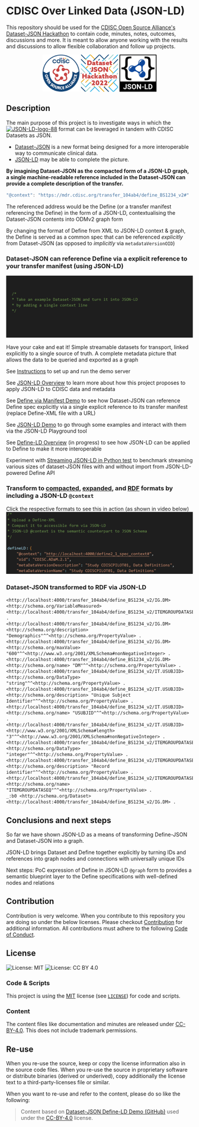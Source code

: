# CDISC Over Linked Data (JSON-LD)

This repository should be used for the [CDISC Open Source Alliance's Dataset-JSON Hackathon](https://wiki.cdisc.org/display/DSJSONHACK) to contain code, minutes, notes, outcomes, discussions and more. It is meant to allow anyone working with the results and discussions to allow flexible collaboration and follow up projects.

<p align="middle">
    <img src="./images/cosa-logo.png" alt="CDISC Open Source Alliance logo" width="100"/>
    <img src="./images/ds-json-hackathon-logo.png" alt="Dataset-JSON Hackathon logo" width="100"/>
    <img src="./images/json-ld-logo.svg" alt="JSON-LD logo" width="100"/>
</p>

## Description

The main purpose of this project is to investigate ways in which the 
<a href="https://json-ld.org/" title="JSON-LD"><img style="border:0px;" width="88" src="https://json-ld.org/images/json-ld-button-88.png" alt="JSON-LD-logo-88"/></a> format can be leveraged in tandem with CDISC Datasets as JSON.

* [Dataset-JSON](https://wiki.cdisc.org/display/DSJSONHACK) is a new format being designed for a more interoperable way to communicate clinical data. 
* [JSON-LD](https://www.w3.org/TR/json-ld11/) may be able to complete the picture. 

**By imagining Dataset-JSON as the compacted form of a JSON-LD graph, a single machine-readable reference included in the Dataset-JSON can provide a complete description of the transfer.**

```js
"@context": "https://mdr.cdisc.org/transfer_104ab4/define_BS1234_v2#"
```

The referenced address would be the Define (or a transfer manifest referencing the Define) in the form of a JSON-LD, contextualising the Dataset-JSON contents into ODMv2 graph form

By changing the format of Define from XML to JSON-LD context & graph, the Define is served as a common spec that can be referenced *explicitly* from Dataset-JSON (as opposed to *implicitly* via `metadataVersionOID`)

### Dataset-JSON can reference Define via a explicit reference to your transfer manifest (using JSON-LD)
![Video showing Dataset-JSON referencing Define explicitly via a manifest](images/manifest.gif)

Have your cake and eat it! Simple streamable datasets for transport, linked explicitly to a single source of truth. A complete metadata picture that allows the data to be queried and exported as a graph

See [Instructions](documents/instructions.md) to set up and run the demo server

See [JSON-LD Overview](documents/json-ld.md) to learn more about how this project proposes to apply JSON-LD to CDISC data and metadata

See [Define via Manifest Demo](documents/manifest_demo.md) to see how Dataset-JSON can reference Define spec explicitly via a single explicit reference to its transfer manifest (replace Define-XML file with a URL)

See [JSON-LD Demo](documents/json-ld_demo.md) to go through some examples and interact with them via the JSON-LD Playground tool

See [Define-LD Overview](documents/define-ld.md) (in progress) to see how JSON-LD can be applied to Define to make it more interoperable

Experiment with [Streaming JSON-LD in Python test](examples/stream_test.py) to benchmark streaming various sizes of dataset-JSON files with and without import from JSON-LD-powered Define API

### Transform to [compacted](src/public/output_compacted.json), [expanded](src/public/output_expanded.json), and [RDF](src/public/output_rdf_normalised.nq) formats by including a JSON-LD `@context`
Click the respective formats to see this in action (as shown in video below)
![Video showing Define and Dataset transformations to linked data](images/define-ld.gif)

### Dataset-JSON transformed to RDF via JSON-LD
```
<http://localhost:4000/transfer_104ab4/define_BS1234_v2/IG.DM> <http://schema.org/VariableMeasured> <http://localhost:4000/transfer_104ab4/define_BS1234_v2/ITEMGROUPDATASEQ> .
<http://localhost:4000/transfer_104ab4/define_BS1234_v2/IG.DM> <http://schema.org/description> "Demographics"^^<http://schema.org/PropertyValue> .
<http://localhost:4000/transfer_104ab4/define_BS1234_v2/IG.DM> <http://schema.org/maxValue> "600"^^<http://www.w3.org/2001/XMLSchema#nonNegativeInteger> .
<http://localhost:4000/transfer_104ab4/define_BS1234_v2/IG.DM> <http://schema.org/name> "DM"^^<http://schema.org/PropertyValue> .
<http://localhost:4000/transfer_104ab4/define_BS1234_v2/IT.USUBJID> <http://schema.org/DataType> "string"^^<http://schema.org/PropertyValue> .
<http://localhost:4000/transfer_104ab4/define_BS1234_v2/IT.USUBJID> <http://schema.org/description> "Unique Subject Identifier"^^<http://schema.org/PropertyValue> .
<http://localhost:4000/transfer_104ab4/define_BS1234_v2/IT.USUBJID> <http://schema.org/name> "USUBJID"^^<http://schema.org/PropertyValue> .
<http://localhost:4000/transfer_104ab4/define_BS1234_v2/IT.USUBJID> <http://www.w3.org/2001/XMLSchema#length> "3"^^<http://www.w3.org/2001/XMLSchema#nonNegativeInteger> .
<http://localhost:4000/transfer_104ab4/define_BS1234_v2/ITEMGROUPDATASEQ> <http://schema.org/DataType> "integer"^^<http://schema.org/PropertyValue> .
<http://localhost:4000/transfer_104ab4/define_BS1234_v2/ITEMGROUPDATASEQ> <http://schema.org/description> "Record identifier"^^<http://schema.org/PropertyValue> .
<http://localhost:4000/transfer_104ab4/define_BS1234_v2/ITEMGROUPDATASEQ> <http://schema.org/name> "ITEMGROUPDATASEQ"^^<http://schema.org/PropertyValue> .
_:b0 <http://schema.org/Dataset> <http://localhost:4000/transfer_104ab4/define_BS1234_v2/IG.DM> .
```

## Conclusions and next steps
So far we have shown JSON-LD as a means of transforming Define-JSON and Dataset-JSON into a graph.

JSON-LD brings Dataset and Define together explicitly by turning IDs and references into graph nodes and connections with universally unique IDs

Next steps: PoC expression of Define in JSON-LD `@graph` form to provides a semantic blueprint layer to the Define specifications with well-defined nodes and relations


## Contribution

Contribution is very welcome. When you contribute to this repository you are doing so under the below licenses. Please checkout [Contribution](CONTRIBUTING.md) for additional information. All contributions must adhere to the following [Code of Conduct](CODE_OF_CONDUCT.md).

## License

![License: MIT](https://img.shields.io/badge/License-MIT-blue.svg) ![License: CC BY 4.0](https://img.shields.io/badge/License-CC_BY_4.0-blue.svg)

### Code & Scripts

This project is using the [MIT](http://www.opensource.org/licenses/MIT "The MIT License | Open Source Initiative") license (see [`LICENSE`](LICENSE)) for code and scripts.

### Content

The content files like documentation and minutes are released under [CC-BY-4.0](https://creativecommons.org/licenses/by/4.0/). This does not include trademark permissions.

## Re-use

When you re-use the source, keep or copy the license information also in the source code files. When you re-use the source in proprietary software or distribute binaries (derived or underived), copy additionally the license text to a third-party-licenses file or similar.

When you want to re-use and refer to the content, please do so like the following:

> Content based on [Dataset-JSON Define-LD Demo (GitHub)](https://github.com/TeMeta/Dataset-JSON_hackathon) used under the [CC-BY-4.0](https://creativecommons.org/licenses/by/4.0/) license.
